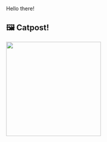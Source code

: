 Hello there!



## 🖼️ Catpost!

<sub>
    <img src="https://cdn2.thecatapi.com/images/8mo.jpg" height="256">
</sub>

